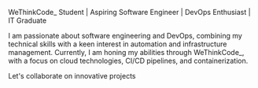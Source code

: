 WeThinkCode_ Student | Aspiring Software Engineer | DevOps Enthusiast | IT Graduate

I am passionate about software engineering and DevOps, combining my technical skills 
with a keen interest in automation and infrastructure management.
Currently, I am honing my abilities through WeThinkCode_, 
with a focus on cloud technologies, CI/CD pipelines, and containerization.

Let's collaborate on innovative projects
